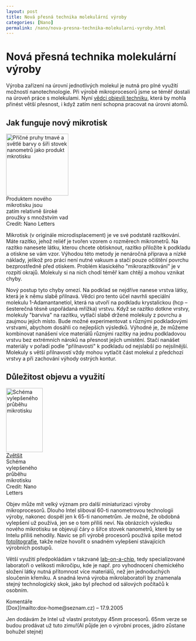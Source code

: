 ```yaml
---
layout: post
title: Nová přesná technika molekulární výroby
categories: [Nano]
permalink: /nano/nova-presna-technika-molekularni-vyroby.html
---
```

# Nová přesná technika molekulární výroby

Výroba zařízení na úrovní jednotlivých molekul je nutná pro plné využití možností nanotechnologie. Při výrobě mikroprocesorů jsme se téměř dostali na úroveň práce s molekulami. Nyní [vědci objevili techniku](http://www.science.psu.edu/alert/Weiss8-2005.htm), která by mohla přinést větší přesnost, i když zatím není schopna pracovat na úrovni atomů.

## Jak funguje nový mikrotisk

<div class="obry" style="width:187px"><div class="leftbox"><img alt="Příčné pruhy tmavé a světlé barvy o šíři stovek nanometrů jako produkt mkrotisku" height="169" src="http://www.techblog.cz/images/mikrotisk-uhlopricne-pruhy.jpg" width="170"/></div>Produktem nového mikrotisku jsou <br/>zatím relativně široké proužky s množstvím vad<br/>Credit: Nano Letters</div> 

Mikrotisk (v originále microdisplacement) je ve své podstatě razítkování. Máte razítko, jehož reliéf je tvořen vzorem o rozměrech mikrometrů. Na razítko nanesete látku, kterou chcete obtisknout, razítko přiložíte k podkladu a otiskne se vám vzor. Výhodou této metody je nenáročná příprava a nízké náklady, jelikož pro práci není nutné vakuum a stačí pouze očištění povrchu bezprostředně před otiskem. Problém klasického "mikrorazítkování" je v rozpití okrajů. Molekuly si na nich chodí téměř kam chtějí a mohou vznikat chyby.

Nový postup tyto chyby omezí. Na podklad se nejdříve nanese vrstva látky, která je k němu slabě přilnavá. Vědci pro tento účel navrhli speciální molekulu 1-Adamantanetiol, která na utvoří na podkladu krystalickou (hcp – šesterečná těsně uspořádaná mřížka) vrstvu. Když se razítko dotkne vrstvy, molekuly "barviva" na razítku, vytlačí slabě držené molekuly z povrchu a zaujmou jejich místo. Bude možné experimentovat s různými podkladovými vrstvami, abychom dosáhli co nejlepších výsledků. Výhodné je, že můžeme kombinovat nanášení více materiálů různými razítky na jednu podkladovou vrstvu bez extrémních nároků na přesnost jejich umístění. Stačí nanášet materiály v pořadí podle "přilnavosti" k podkladu od nejslabší po nejsilnější. Molekuly s větší přilnavostí vždy mohou vytlačit část molekul z předchozí vrstvy a při zachování výhody ostrých kontur.

## Důležitost objevu a využití

<div class="obry" style="width:117px"><div class="leftbox"><a href="http://www.techblog.cz/images/mikrotisk-nove-schema.gif"><img alt="Schéma vylepšeného průběhu mikrotisku" height="175" src="http://www.techblog.cz/images/mikrotisk-nove-schema-nahled.gif" width="100"/></a></div><a href="http://www.techblog.cz/images/mikrotisk-nove-schema.gif">Zvětšit</a><br/>Schéma vylepšeného průběhu mikrotisku<br/>Credit: Nano Letters</div> 

Objev může mít velký význam pro další miniaturizaci výroby mikroprocesorů. Dlouho Intel sliboval 60-ti nanometrovou technologii výroby, nakonec dospěl jen k 65-ti nanometrům. Je možné, že obdobná vylepšení už používá, jen se o tom příliš neví. Na obrázcích výsledku nového mikrotisku se objevují čáry o šířce stovek nanometrů, které by se Intelu příliš nehodily. Navíc se při výrobě procesorů používá spíše metod [fotolitografie](http://en.wikipedia.org/wiki/Photolithography), takže nelze hovořit o snadném vylepšení stávajících výrobních postupů.

Větší využití předpokládám v takzvané [lab-on-a-chip](http://www.vesmir.info/vynalezy-pro-budoucnost/laborator-na-mikrocipu-lab-on-a-chip.htm), tedy specializované laboratoři o velikosti mikročipu, kde je např. pro vyhodnocení chemického složení látky nutná přítomnost více materiálů, než jen jednoduchých sloučenin křemíku. A snadná levná výroba mikrolaboratoří by znamenala stejný technologický skok, jako byl přechod od sálových počítačů k osobním.


<section id='comments-section'>
<div class='commentsheader'>Komentáře</div>        
<div class='comment-item-header' markdown=1>
[Dox](mailto:dox-home@seznam.cz)  &ndash; 17.9.2005
</div>

Jen dodávám že Intel už vlastní prototypy 45nm procesorů. 65nm verze se budou prodávat už tuto zimu!(Al půjde jen o výrobní proces, jádro zůstane bohužel stejné)

</section>